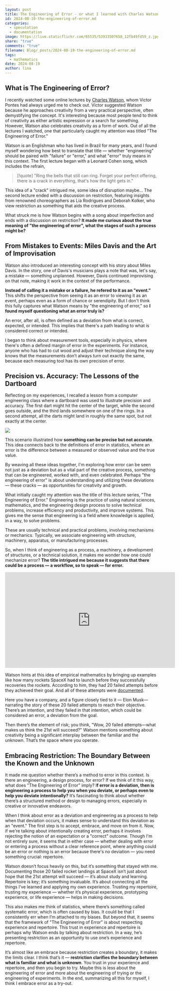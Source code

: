 ```yaml
---
layout: post
title: The Engineering of Error - or what I learned with Charles Watson
id: 2024-08-19-the-engineering-of-error.md
categories:
  - speculation
  - documentation
image: https://live.staticflickr.com/65535/53933507658_12fb49fd59_z.jpg
share: "true"
comments: "true"
filename: Blog/_posts/2024-08-19-the-engineering-of-error.md
tags:
  - mathematics
date: 2024-08-19
author: lina
---
```


## What is The Engineering of Error?

I recently watched some online lectures by [Charles Watson](https://charleswatsonprojects.eadbox.com/), whom Victor Pontes had always urged me to check out. Victor suggested Watson because he approaches creativity from a very practical perspective, often demystifying the concept. It's interesting because most people tend to think of creativity as either artistic expression or a search for something. However, Watson also celebrates creativity as a form of work. Out of all the lectures I watched, one that particularly caught my attention was titled "The Engineering of Error."

Watson is an Englishman who has lived in Brazil for many years, and I found myself wondering how best to translate that title — whether "engineering" should be paired with "failure" or "error," and what "error" truly means in this context. The first lecture began with a Leonard Cohen song, which includes the refrain, 

>[!quote] "Ring the bells that still can ring. Forget your perfect offering, there is a crack in everything, that's how the light gets in." 

This idea of a "crack" intrigued me, some idea of disruption maybe... The second lecture ended with a discussion on restriction, featuring insights from renowned choreographers as Lia Rodrigues and Deborah Kolker, who view restriction as something that aids the creative process.

What struck me is how Watson begins with a song about imperfection and ends with a discussion on restriction?  **It made me curious about the true meaning of "the engineering of error", what the stages of such a process might be?**

## From Mistakes to Events: Miles Davis and the Art of Improvisation

Watson also introduced an interesting concept with his story about Miles Davis. In the story, one of Davis's musicians plays a note that was, let's say, a mistake — something unplanned. However, Davis continued improvising on that note, making it work in the context of the performance. 

**Instead of calling it a mistake or a failure, he refered to it as an "event."** This shifts the perspective from seeing it as an error to viewing it as an event, perhaps even as a form of chance or serendipity. But I don't think this fully captures what Watson means by "the engineering of error," so **I found myself questioning what an error truly is?**

An error, after all, is often defined as a deviation from what is correct, expected, or intended. This implies that there's a path leading to what is considered correct or intended. 

I began to think about measurement tools, especially in physics, where there's often a defined margin of error in the experiments. For instance, anyone who has had to cut wood and adjust their technique along the way knows that the measurements don’t always turn out exactly the same, because each measuring tool has its own precision of error.

## Precision vs. Accuracy: The Lessons of the Dartboard

Reflecting on my experiences, I recalled a lesson from a computer engineering class where a dartboard was used to illustrate precision and accuracy. The first dart might hit the center of the target, while the second goes outside, and the third lands somewhere on one of the rings. In a second attempt, all the darts might land in roughly the same spot, but not exactly at the center. 

<img src="https://live.staticflickr.com/65535/53933330341_40e140fc70_z.jpg" />

This scenario illustrated how **something can be precise but not accurate**. This idea connects back to the definitions of error in statistics, where an error is the difference between a measured or observed value and the true value.

By weaving all these ideas together, I'm exploring how error can be seen not just as a deviation but as a vital part of the creative process, something that can be engineered, worked with, and even celebrated. Perhaps "the engineering of error" is about understanding and utilizing these deviations — these cracks — as opportunities for creativity and growth.

What initially caught my attention was the title of this lecture series, "The Engineering of Error." Engineering is the practice of using natural sciences, mathematics, and the engineering design process to solve technical problems, increase efficiency and productivity, and improve systems. This gives me the sense that engineering is a field where knowledge is applied, in a way, to solve problems. 

These are usually technical and practical problems, involving mechanisms or mechanics. Typically, we associate engineering with structure, machinery, apparatus, or manufacturing processes.

So, when I think of engineering as a process, a machinery, a development of structures, or a technical solution, it makes me wonder how one could mechanize error? **The title intrigued me because it suggests that there could be a process — a workflow, so to speak — for error.**


<iframe width="560" height="315" src="https://www.youtube.com/embed/bvim4rsNHkQ" title="YouTube video player" frameborder="0" allow="accelerometer; autoplay; clipboard-write; encrypted-media; gyroscope; picture-in-picture" allowfullscreen></iframe>


Watson hints at this idea of empirical mathematics by bringing up examples like how many rockets SpaceX had to launch before they successfully recoveries the rockets. According to him, they had 20 failed attempts before they achieved their goal. And all of these attempts were [documented](https://youtu.be/bvim4rsNHkQ?si=AreS0Zlf9vRVKbR_).


Here you have a company, and a figure closely tied to it — Elon Musk— narrating the story of these 20 failed attempts to reach their objective. There’s an intention, and they failed in that intention, which could be considered an error, a deviation from the goal. 

Then there’s the element of risk; you think, "Wow, 20 failed attempts—what makes us think the 21st will succeed?" Watson mentions something about creativity being a significant interplay between the familiar and the unknown. That’s the space where you operate.

## Embracing Restriction: The Boundary Between the Known and the Unknown

It made me question whether there’s a method to error in this context. Is there an engineering, a design process, for error? If we think of it this way, what does "The Engineering of Error" imply? I**f error is a deviation, then is engineering a process to help you when you deviate, or perhaps even to help you deviate intentionally?** It’s fascinating to think about whether there’s a structured method or design to managing errors, especially in creative or innovative endeavors.

When I think about error as a deviation and engineering as a process to help when that deviation occurs, it makes sense to understand this deviation as an "event." The first step is to accept, embrace, and move on from it. Now, if we're talking about intentionally creating error, perhaps it involves rejecting the notion of an expectation or a "correct" outcome. Though I'm not entirely sure, it seems that in either case — whether dealing with error or entering a process without a clear reference point, where anything could be an error or nothing is an error because there's no deviation — you need something crucial: repertoire.

Watson doesn’t focus heavily on this, but it’s something that stayed with me. Documenting those 20 failed rocket landings at SpaceX isn’t just about hope that the 21st attempt will succeed — it’s about study and learning. Repertoire is key; it’s something invaluable. It’s about connecting all the things I’ve learned and applying my own experience. Trusting my repertoire, trusting my experience — whether it’s physical experience, prototyping experience, or life experience — helps in making decisions.

This also makes me think of statistics, where there’s something called systematic error, which is often caused by bias. It could be that I consistently err when I’m attached to my biases. But beyond that, it seems that the framework of "The Engineering of Error" is about respecting experience and repertoire. This trust in experience and repertoire is perhaps why Watson ends by talking about restriction. In a way, he’s presenting restriction as an opportunity to use one’s experience and repertoire.

It’s almost like an embrace because restriction creates a boundary, it makes the limits clear. I think that’s it — **restriction clarifies the boundary between what is familiar and what is unknown**. You trust in your experience and repertoire, and then you begin to try. Maybe this is less about the engineering of error and more about the engineering of trying or the engineering of experiments. In the end, summarizing all this for myself, I think I embrace error as a try-out.

